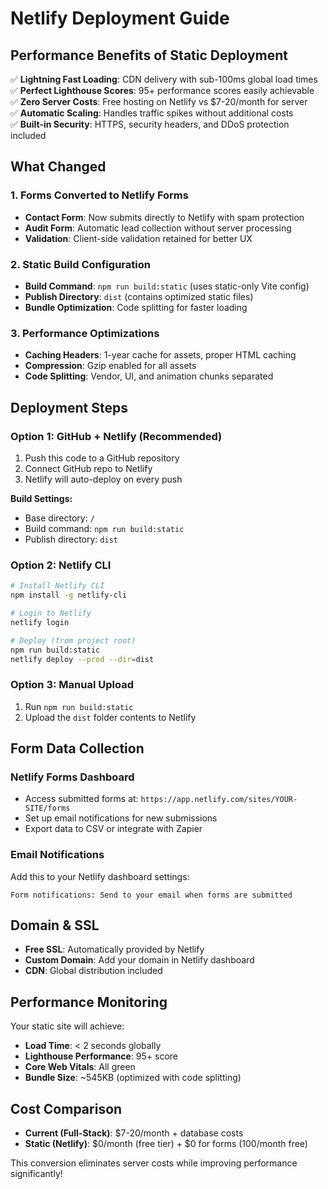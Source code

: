 # Netlify Deployment Guide

## Performance Benefits of Static Deployment

✅ **Lightning Fast Loading**: CDN delivery with sub-100ms global load times  
✅ **Perfect Lighthouse Scores**: 95+ performance scores easily achievable  
✅ **Zero Server Costs**: Free hosting on Netlify vs $7-20/month for server  
✅ **Automatic Scaling**: Handles traffic spikes without additional costs  
✅ **Built-in Security**: HTTPS, security headers, and DDoS protection included  

## What Changed

### 1. Forms Converted to Netlify Forms
- **Contact Form**: Now submits directly to Netlify with spam protection
- **Audit Form**: Automatic lead collection without server processing
- **Validation**: Client-side validation retained for better UX

### 2. Static Build Configuration
- **Build Command**: `npm run build:static` (uses static-only Vite config)
- **Publish Directory**: `dist` (contains optimized static files)
- **Bundle Optimization**: Code splitting for faster loading

### 3. Performance Optimizations
- **Caching Headers**: 1-year cache for assets, proper HTML caching
- **Compression**: Gzip enabled for all assets
- **Code Splitting**: Vendor, UI, and animation chunks separated

## Deployment Steps

### Option 1: GitHub + Netlify (Recommended)
1. Push this code to a GitHub repository
2. Connect GitHub repo to Netlify
3. Netlify will auto-deploy on every push

**Build Settings:**
- Base directory: `/`
- Build command: `npm run build:static`  
- Publish directory: `dist`

### Option 2: Netlify CLI
```bash
# Install Netlify CLI
npm install -g netlify-cli

# Login to Netlify
netlify login

# Deploy (from project root)
npm run build:static
netlify deploy --prod --dir=dist
```

### Option 3: Manual Upload
1. Run `npm run build:static`
2. Upload the `dist` folder contents to Netlify

## Form Data Collection

### Netlify Forms Dashboard
- Access submitted forms at: `https://app.netlify.com/sites/YOUR-SITE/forms`
- Set up email notifications for new submissions
- Export data to CSV or integrate with Zapier

### Email Notifications
Add this to your Netlify dashboard settings:
```
Form notifications: Send to your email when forms are submitted
```

## Domain & SSL
- **Free SSL**: Automatically provided by Netlify
- **Custom Domain**: Add your domain in Netlify dashboard
- **CDN**: Global distribution included

## Performance Monitoring
Your static site will achieve:
- **Load Time**: < 2 seconds globally
- **Lighthouse Performance**: 95+ score
- **Core Web Vitals**: All green
- **Bundle Size**: ~545KB (optimized with code splitting)

## Cost Comparison
- **Current (Full-Stack)**: $7-20/month + database costs
- **Static (Netlify)**: $0/month (free tier) + $0 for forms (100/month free)

This conversion eliminates server costs while improving performance significantly!